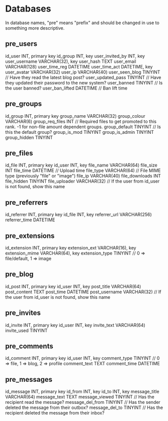 Databases
=========

In database names, "pre" means "prefix" and should be changed in use to something more descriptive.

pre_users
---------
id_user             INT, primary key
id_group            INT, key
user_invited_by     INT, key
user_username       VARCHAR(32), key
user_hash           TEXT
user_email          VARCHAR(128)
user_time_reg       DATETIME
user_time_act       DATETIME, key
user_avatar         VARCHAR(32)
user_ip             VARCHAR(40)
user_seen_blog      TINYINT // Have they read the latest blog post?
user_updated_pass   TINYINT // Have they updated their password to the new system?
user_banned         TINYINT // Is the user banned?
user_ban_lifted     DATETIME // Ban lift time

pre_groups
----------
id_group            INT, primary key
group_name          VARCHAR(32)
group_colour        VARCHAR(6)
group_req_files     INT // Required files to get promoted to this rank. -1 for non-file amount dependent groups.
group_default       TINYINT // Is this the default group?
group_is_mod        TINYINT
group_is_admin      TINYINT
group_hidden        TINYINT

pre_files
---------
id_file             INT, primary key
id_user             INT, key
file_name           VARCHAR(64)
file_size           INT
file_time           DATETIME // Upload time
file_type           VARCHAR(64) // File MIME type (previously "file" or "image")
file_ip             VARCHAR(40)
file_downloads      INT
file_hidden         TINYINT
file_uploader       VARCHAR(32) // If the user from id_user is not found, show this name

pre_referrers
-------------
id_referrer         INT, primary key
id_file             INT, key
referrer_url        VARCHAR(256)
referrer_time       DATETIME

pre_extensions
--------------
id_extension        INT, primary key
extension_ext       VARCHAR(16), key
extension_mime      VARCHAR(64), key
extension_type      TINYINT // 0 => file/default, 1 => image

pre_blog
--------
id_post             INT, primary key
id_user             INT, key
post_title          VARCHAR(64)
post_content        TEXT
post_time           DATETIME
post_username       VARCHAR(32) // If the user from id_user is not found, show this name

pre_invites
-----------
id_invite           INT, primary key
id_user             INT, key
invite_text         VARCHAR(64)
invite_used         TINYINT

pre_comments
------------
id_comment          INT, primary key
id_user             INT, key
comment_type        TINYINT // 0 => file, 1 => blog, 2 => profile
comment_text        TEXT
comment_time        DATETIME

pre_messages
------------
id_message          INT, primary key
id_from             INT, key
id_to               INT, key
message_title       VARCHAR(64)
message_text        TEXT
message_viewed      TINYINT // Has the recipient read the message?
message_del_from    TINYINT // Has the sender deleted the message from their outbox?
message_del_to      TINYINT // Has the recipient deleted the message from their inbox?